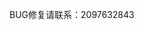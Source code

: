 BUG修复请联系：2097632843                                                                                                                                                